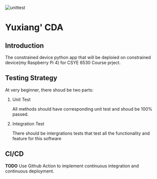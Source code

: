 ![unittest](https://github.com/NU-CSYE6530-Fall2020/constrained-device-app-Taowyoo/workflows/unittest/badge.svg)

# Yuxiang' CDA

## Introduction

The constrained device python app that will be deploied on constrained device(my Raspberry Pi 4) for CSYE 6530 Course prject.

## Testing Strategy

  At very beginner, there shoud be two parts:

1. Unit Test
  
    All methods should have corresponding unit test and shoud be 100% passed.

2. Integration Test

    There should be intergrations tests that test all the functionality and feature for this software
  
## CI/CD

**TODO** Use Github Action to implement continuous integration and continuous deployment.
